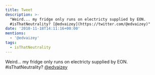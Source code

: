 ```yaml
---
title: Tweet
description: >-
  "Weird... my fridge only runs on electricty supplied by EON.
  #isThatNeutrality? [@edvaizey](https://twitter.com/@edvaizey)"
date: '2010-11-18T14:11:16+00:00'
mentions:
  - '@edvaizey'
tags:
  - isThatNeutrality
---
```

Weird... my fridge only runs on electricty supplied by EON. #isThatNeutrality? [@edvaizey](https://twitter.com/@edvaizey)

